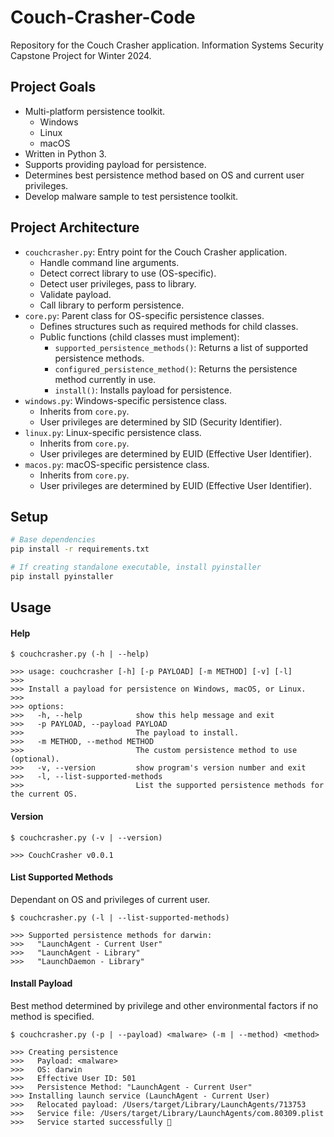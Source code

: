 # Couch-Crasher-Code

Repository for the Couch Crasher application. Information Systems Security Capstone Project for Winter 2024.


## Project Goals

* Multi-platform persistence toolkit.
   * Windows
   * Linux
   * macOS
* Written in Python 3.
* Supports providing payload for persistence.
* Determines best persistence method based on OS and current user privileges.
* Develop malware sample to test persistence toolkit.


## Project Architecture

- `couchcrasher.py`: Entry point for the Couch Crasher application.
  - Handle command line arguments.
  - Detect correct library to use (OS-specific).
  - Detect user privileges, pass to library.
  - Validate payload.
  - Call library to perform persistence.
- `core.py`: Parent class for OS-specific persistence classes.
  - Defines structures such as required methods for child classes.
  - Public functions (child classes must implement):
    - `supported_persistence_methods()`: Returns a list of supported persistence methods.
    - `configured_persistence_method()`: Returns the persistence method currently in use.
    - `install()`: Installs payload for persistence.
- `windows.py`: Windows-specific persistence class.
  - Inherits from `core.py`.
  - User privileges are determined by SID (Security Identifier).
- `linux.py`: Linux-specific persistence class.
  - Inherits from `core.py`.
  - User privileges are determined by EUID (Effective User Identifier).
- `macos.py`: macOS-specific persistence class.
  - Inherits from `core.py`.
  - User privileges are determined by EUID (Effective User Identifier).


## Setup

```sh
# Base dependencies
pip install -r requirements.txt

# If creating standalone executable, install pyinstaller
pip install pyinstaller
```


## Usage

#### Help
```
$ couchcrasher.py (-h | --help)

>>> usage: couchcrasher [-h] [-p PAYLOAD] [-m METHOD] [-v] [-l]
>>>
>>> Install a payload for persistence on Windows, macOS, or Linux.
>>>
>>> options:
>>>   -h, --help            show this help message and exit
>>>   -p PAYLOAD, --payload PAYLOAD
>>>                         The payload to install.
>>>   -m METHOD, --method METHOD
>>>                         The custom persistence method to use (optional).
>>>   -v, --version         show program's version number and exit
>>>   -l, --list-supported-methods
>>>                         List the supported persistence methods for the current OS.
```


#### Version

```
$ couchcrasher.py (-v | --version)

>>> CouchCrasher v0.0.1
```


#### List Supported Methods

Dependant on OS and privileges of current user.
```
$ couchcrasher.py (-l | --list-supported-methods)

>>> Supported persistence methods for darwin:
>>>   "LaunchAgent - Current User"
>>>   "LaunchAgent - Library"
>>>   "LaunchDaemon - Library"
```


#### Install Payload

Best method determined by privilege and other environmental factors if no method is specified.
```
$ couchcrasher.py (-p | --payload) <malware> (-m | --method) <method>

>>> Creating persistence
>>>   Payload: <malware>
>>>   OS: darwin
>>>   Effective User ID: 501
>>>   Persistence Method: "LaunchAgent - Current User"
>>> Installing launch service (LaunchAgent - Current User)
>>>   Relocated payload: /Users/target/Library/LaunchAgents/713753
>>>   Service file: /Users/target/Library/LaunchAgents/com.80309.plist
>>>   Service started successfully 🎉
```